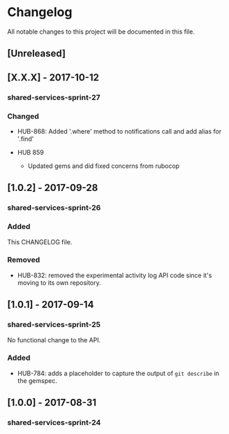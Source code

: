 # Changelog
All notable changes to this project will be documented in this file.

## [Unreleased]

## [X.X.X] - 2017-10-12
### shared-services-sprint-27
### Changed
  - HUB-868: Added '.where' method to notifications call and add alias for '.find'

  - HUB 859
    - Updated gems and did fixed concerns from rubocop


## [1.0.2] - 2017-09-28
### shared-services-sprint-26
### Added
This CHANGELOG file.

### Removed
- HUB-832: removed the experimental activity log API code since it's moving to its own repository.

## [1.0.1] - 2017-09-14
### shared-services-sprint-25

No functional change to the API.

### Added
- HUB-784: adds a placeholder to capture the output of `git describe` in the gemspec.

## [1.0.0] - 2017-08-31
### shared-services-sprint-24
